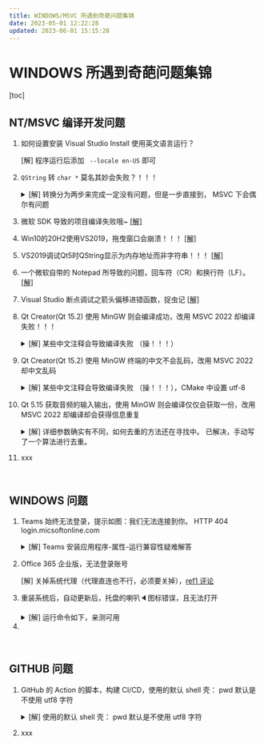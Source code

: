 ```yaml
---
title: WINDOWS/MSVC 所遇到奇葩问题集锦
date: 2023-05-01 12:22:28
updated: 2023-06-01 15:15:28
---
```




# WINDOWS 所遇到奇葩问题集锦



[toc]

## NT/MSVC 编译开发问题

1. 如何设置安装 Visual Studio Install 使用英文语言运行？ 

   [解] 程序运行后添加 ` --locale en-US` 即可

2. `QString` 转 `char *` 莫名其妙会失败？！！！

   <details>
       <summary> [解] 转换分为两步来完成一定没有问题，但是一步直接到， MSVC 下会偶尔有问题 </summary>
     <p> 在 https://github.com/feiyangqingyun/qtkaifajingyan 的 185 条已总结，同遇到和排查出来，真滴是血的教训，操操操 </p>
     <pre>
     QString text = "xxxxx";
     //下面这样转换很可能会有问题
     char *data = text.toUtf8().data();
     //分两步转换肯定不会有问题
     QByteArray buffer = text.toUtf8();
     char *data = buffer.data();
     const char *data = buffer.constData();
     </pre>
   </details>

3. 微软 SDK 导致的项目编译失败哦~                                                                                                                    [[解]](https://blog.csdn.net/qq_33154343/article/details/124736720)

4. Win10的20H2使用VS2019，拖曳窗口会崩溃！！！                                                                                      [[解]](https://blog.csdn.net/qq_33154343/article/details/116244656)

5. VS2019调试Qt5时QString显示为内存地址而非字符串！！！                                                                       [[解]](https://xmuli.blog.csdn.net/article/details/116244865)

6. 一个微软自带的 Notepad 所导致的问题，回车符（CR）和换行符（LF）。                                               [[解]](https://blog.csdn.net/qq_33154343/article/details/123508220)

7. Visual Studio 断点调试之箭头偏移进错函数，捉虫记                                                                                    [[解]](https://blog.csdn.net/qq_33154343/article/details/124482152)

8. Qt Creator(Qt 15.2) 使用 MinGW 则会编译成功，改用 MSVC 2022 却编译失败！！！

   <details>
       <summary> [解] 某些中文注释会导致编译失败 （操！！！） </summary>
     <p> MSVC 的 .h.cpp 都采用 UTF8-BOM 格式， </p>
     <pre><img src="https://fastly.jsdelivr.net/gh/XMuli/xmuliPic@pic/2023/%E4%B8%8D%E5%8F%AF%E5%88%A0%E9%99%A4Snipaste_2023-05-13_21-04-59.png" width="100%"/>
     </pre>
   </details>

9. Qt Creator(Qt 15.2) 使用 MinGW 终端的中文不会乱码，改用 MSVC 2022 却中文乱码

   <details>
       <summary> [解] 某些中文注释会导致编译失败 （操！！！），CMake 中设置 utf-8 </summary>
     <p> MSVC 的 .h.cpp 都采用 UTF8-BOM 格式。同时可参考 8 条 </p>
     <pre>
     # 采用 MSVC 终端上的中文不乱码
   if (MSVC)
       set(CMAKE_CXX_FLAGS "${CMAKE_CXX_FLAGS} /utf-8")
       add_compile_options(/source-charset:utf-8 /execution-charset:utf-8) // 根据实际可注释
   endif()
     </pre>
   </details>

10. Qt 5.15 获取音频的输入输出，使用 MinGW 则会编译仅仅会获取一份，改用 MSVC 2022 却编译却会获得信息重复

    <details>
        <summary> [解] 详细参数确实有不同，如何去重的方法还在寻找中。 已解决，手动写了一个算法进行去重。 </summary>
      <p> MSVC 和 MinGW 的又一个不相同，哔了狗 </p>
      <pre>
      【问题源码和打印显示】
        // 获取音频输入设备列表
        QList<QAudioDeviceInfo> inputDevices = QAudioDeviceInfo::availableDevices(QAudio::AudioInput);
        qDebug() << "音频输入设备列表：";
        for (const QAudioDeviceInfo& deviceInfo : inputDevices) {
            qDebug() << "设备名称：" << deviceInfo.deviceName();
    		qDebug() << "支持的采样率：" << deviceInfo.supportedSampleRates();
    		qDebug() << "支持的声道数：" << deviceInfo.supportedChannelCounts();
    		qDebug() << "支持的采样大小：" << deviceInfo.supportedSampleSizes();
    		qDebug() << "支持的编码格式：" << deviceInfo.supportedCodecs();
    		qDebug() << "-------------------------------------";
        }
        // 获取音频输出设备列表
        QList<QAudioDeviceInfo> outputDevices = QAudioDeviceInfo::availableDevices(QAudio::AudioOutput);
        qDebug() << "音频输出设备列表：";
        for (const QAudioDeviceInfo& deviceInfo : outputDevices) {
            qDebug() << "设备名称：" << deviceInfo.deviceName();
    		qDebug() << "支持的采样率：" << deviceInfo.supportedSampleRates();
    		qDebug() << "支持的声道数：" << deviceInfo.supportedChannelCounts();
    		qDebug() << "支持的采样大小：" << deviceInfo.supportedSampleSizes();
    		qDebug() << "支持的编码格式：" << deviceInfo.supportedCodecs();
    		qDebug() << "-------------------------------------";
        }
    🤣🤣🤣🤣🤣🤣🤣🤣🤣🤣🤣🤣
    ***********************************MSVC 编译器输出***********************************
    [debug]  m_microphoneDevices设备名称： "麦克风阵列 (适用于数字麦克风的英特尔? 智音技术)"
    [debug] 支持的采样率： (8000, 11025, 16000, 22050, 32000, 44100, 48000, 88200, 96000, 192000)
    [debug] 支持的声道数： (1, 2, 3, 4, 5, 6, 7, 8, 9, 10, 11, 12, 13, 14, 15, 16, 17, 18)
    [debug] 支持的采样大小： (8, 16, 24, 32, 48, 64)
    [debug] 支持的编码格式： ("audio/pcm")
    [debug] -------------------------------------
    [debug]  m_microphoneDevices设备名称： "麦克风阵列 (适用于数字麦克风的英特尔? 智音技术)"
    [debug] 支持的采样率： ()
    [debug] 支持的声道数： (1, 2)
    [debug] 支持的采样大小： ()
    [debug] 支持的编码格式： ("audio/pcm")
    [debug] -------------------------------------
    [debug] m_speakerDevices 设备名称： "扬声器 (Realtek(R) Audio)"
    [debug] 支持的采样率： (8000, 11025, 16000, 22050, 32000, 44100, 48000, 88200, 96000, 192000)
    [debug] 支持的声道数： (1, 2, 3, 4, 5, 6, 7, 8, 9, 10, 11, 12, 13, 14, 15, 16, 17, 18)
    [debug] 支持的采样大小： (8, 16, 24, 32, 48, 64)
    [debug] 支持的编码格式： ("audio/pcm")
    [debug] -------------------------------------
    [debug] m_speakerDevices 设备名称： "P27q-30 (NVIDIA High Definition Audio)"
    [debug] 支持的采样率： (8000, 11025, 16000, 22050, 32000, 44100, 48000, 88200, 96000, 192000)
    [debug] 支持的声道数： (1, 2, 3, 4, 5, 6, 7, 8, 9, 10, 11, 12, 13, 14, 15, 16, 17, 18)
    [debug] 支持的采样大小： (8, 16, 24, 32, 48, 64)
    [debug] 支持的编码格式： ("audio/pcm")
    [debug] -------------------------------------
    [debug] m_speakerDevices 设备名称： "P27q-30 (NVIDIA High Definition Audio)"
    [debug] 支持的采样率： (48000)
    [debug] 支持的声道数： (2)
    [debug] 支持的采样大小： (8, 16, 24, 32, 64)
    [debug] 支持的编码格式： ("audio/pcm")
    [debug] -------------------------------------
    [debug] m_speakerDevices 设备名称： "扬声器 (Realtek(R) Audio)"
    [debug] 支持的采样率： (48000)
    [debug] 支持的声道数： (2)
    [debug] 支持的采样大小： (8, 16, 24, 32, 64)
    [debug] 支持的编码格式： ("audio/pcm")
    [debug] -------------------------------------
    🤣🤣🤣🤣🤣🤣🤣🤣🤣🤣🤣🤣
    ***********************************MinGW 编译器输出***********************************
    [debug]  m_microphoneDevices设备名称： "麦克风阵列 (适用于数字麦克风的英特尔? 智音技术)"
    [debug] 支持的采样率： (8000, 11025, 16000, 22050, 32000, 44100, 48000, 88200, 96000, 192000)
    [debug] 支持的声道数： (1, 2, 3, 4, 5, 6, 7, 8, 9, 10, 11, 12, 13, 14, 15, 16, 17, 18)
    [debug] 支持的采样大小： (8, 16, 24, 32, 48, 64)
    [debug] 支持的编码格式： ("audio/pcm")
    [debug] -------------------------------------
    [debug] m_speakerDevices 设备名称： "扬声器 (Realtek(R) Audio)"
    [debug] 支持的采样率： (8000, 11025, 16000, 22050, 32000, 44100, 48000, 88200, 96000, 192000)
    [debug] 支持的声道数： (1, 2, 3, 4, 5, 6, 7, 8, 9, 10, 11, 12, 13, 14, 15, 16, 17, 18)
    [debug] 支持的采样大小： (8, 16, 24, 32, 48, 64)
    [debug] 支持的编码格式： ("audio/pcm")
    [debug] -------------------------------------
    [debug] m_speakerDevices 设备名称： "P27q-30 (NVIDIA High Definition Audio)"
    [debug] 支持的采样率： (8000, 11025, 16000, 22050, 32000, 44100, 48000, 88200, 96000, 192000)
    [debug] 支持的声道数： (1, 2, 3, 4, 5, 6, 7, 8, 9, 10, 11, 12, 13, 14, 15, 16, 17, 18)
    [debug] 支持的采样大小： (8, 16, 24, 32, 48, 64)
    [debug] 支持的编码格式： ("audio/pcm")
    [debug] -------------------------------------
    🤣🤣🤣🤣🤣🤣🤣🤣🤣🤣🤣🤣
    【解决方案】还在找中，或者看如何去重
    </pre>
    </details>

11. xxx

    

<br>

## WINDOWS 问题

1. Teams 始终无法登录，提示如图：我们无法连接到你。 HTTP 404  login.micsoftonline.com

   <details>
       <summary> [解] Teams 安装应用程序-属性-运行兼容性疑难解答 </summary>
     <p> [含详细报错图片 和 解决图] </p>
     <pre><img src="https://fastly.jsdelivr.net/gh/XMuli/xmuliPic@pic/2023/Snipaste_2023-05-15_11-05-48.png" width="50%"/>解决方案：<img src="https://fastly.jsdelivr.net/gh/XMuli/xmuliPic@pic/2023/20230515161422.png" width="50%"/>
     </pre>
   </details>

2. Office 365 企业版，无法登录账号

   [解] 关掉系统代理（代理直连也不行，必须要关掉），[ref1 评论](https://zhuanlan.zhihu.com/p/392977620)

3. 重装系统后，自动更新后，托盘的喇叭🔈图标错误，且无法打开

   <details>
       <summary> [解] 运行命令如下，亲测可用 </summary>
     <p> 参考 https://blog.csdn.net/Bigotry_1/article/details/121957884 </p>
     <pre> 
   1.首先按下“win+R”打开运行的窗口，点击输入命令“cmd”，并以管理员身份进入
   2.然后在弹出来的窗口中点击输入“DISM.exe /Online /Cleanup-image /Scanhealth”，回车确定扫描映像是否完整
   3.然后完成后再检测映像，输入：DISM.exe /Online /Cleanup-image /Checkhealth。
   4.然后再修复映像，输入：DISM.exe /Online /Cleanup-image /Restorehealth。
   5.最后检查系统并修复：sfc /scannow。
   6.重启电脑，然后就完成了
     </pre>
   </details>

4. 



<br>

## GITHUB 问题

1. GitHub 的 Action 的脚本，构建 CI/CD，使用的默认 shell 壳： pwd 默认是不使用 utf8 字符

   <details>
       <summary> [解] 使用的默认 shell 壳： pwd 默认是不使用 utf8 字符 </summary>
     <p> 使用的命令参数  </p>
     <pre>
   ${{ env.xxxx }}
   ${{env.xxxx}}
   ${{env:xxxx}}
   ${env.xxxx}
   $xxxx
   然后参数要注意；使用 ""  或者 ''
   学会去看一些公共的库；直接去看最新的文档之类
   </pre>
   </details>

2. xxx